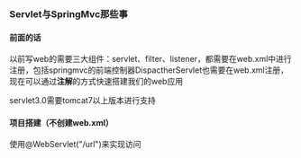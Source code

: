 ### Servlet与SpringMvc那些事

#### 前面的话

以前写web的需要三大组件：servlet、filter、listener，都需要在web.xml中进行注册，包括springmvc的前端控制器DispactherServlet也需要在web.xml注册，现在可以通过**注解**的方式快速搭建我们的web应用

servlet3.0需要tomcat7以上版本进行支持

#### 项目搭建（不创建web.xml）

使用@WebServlet\("/url"\)来实现访问





